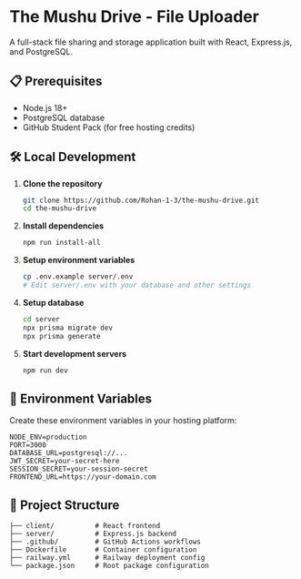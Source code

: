 # The Mushu Drive - File Uploader

A full-stack file sharing and storage application built with React, Express.js, and PostgreSQL.

## 📋 Prerequisites

- Node.js 18+
- PostgreSQL database
- GitHub Student Pack (for free hosting credits)

## 🛠️ Local Development

1. **Clone the repository**
   ```bash
   git clone https://github.com/Rohan-1-3/the-mushu-drive.git
   cd the-mushu-drive
   ```

2. **Install dependencies**
   ```bash
   npm run install-all
   ```

3. **Setup environment variables**
   ```bash
   cp .env.example server/.env
   # Edit server/.env with your database and other settings
   ```

4. **Setup database**
   ```bash
   cd server
   npx prisma migrate dev
   npx prisma generate
   ```

5. **Start development servers**
   ```bash
   npm run dev
   ```

## 🔧 Environment Variables

Create these environment variables in your hosting platform:

```env
NODE_ENV=production
PORT=3000
DATABASE_URL=postgresql://...
JWT_SECRET=your-secret-here
SESSION_SECRET=your-session-secret
FRONTEND_URL=https://your-domain.com
```

## 📁 Project Structure

```
├── client/          # React frontend
├── server/          # Express.js backend
├── .github/         # GitHub Actions workflows
├── Dockerfile       # Container configuration
├── railway.yml      # Railway deployment config
└── package.json     # Root package configuration
```

